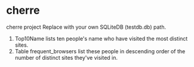 # cherre
cherre project
Replace with your own SQLiteDB (testdb.db) path.
1. Top10Name lists ten people's name who have visited the most distinct sites.
2. Table frequent_browsers list these people in descending order of the number of distinct sites they've visited in.
